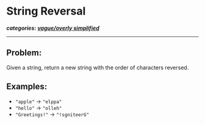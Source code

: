# String Reversal

_**categories: [vague/overly simplified](https://github.com/skplunkerin/rid2prac__coding-interviews#vague-or-zero-context)**_

---

## Problem:

Given a string, return a new string with the order of characters reversed.

## Examples:

- `"apple"` -> `"elppa"`
- `"hello"` -> `"olleh"`
- `"Greetings!"` -> `"!sgniteerG"`